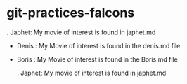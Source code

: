 # git-practices-falcons

  
  . Japhet: My movie of interest is found in japhet.md

- Denis : My Movie of interest is found in the denis.md file
- Boris : My Movie of interest is found in the Boris.md file

  
  . Japhet: My movie of interest is found in japhet.md
